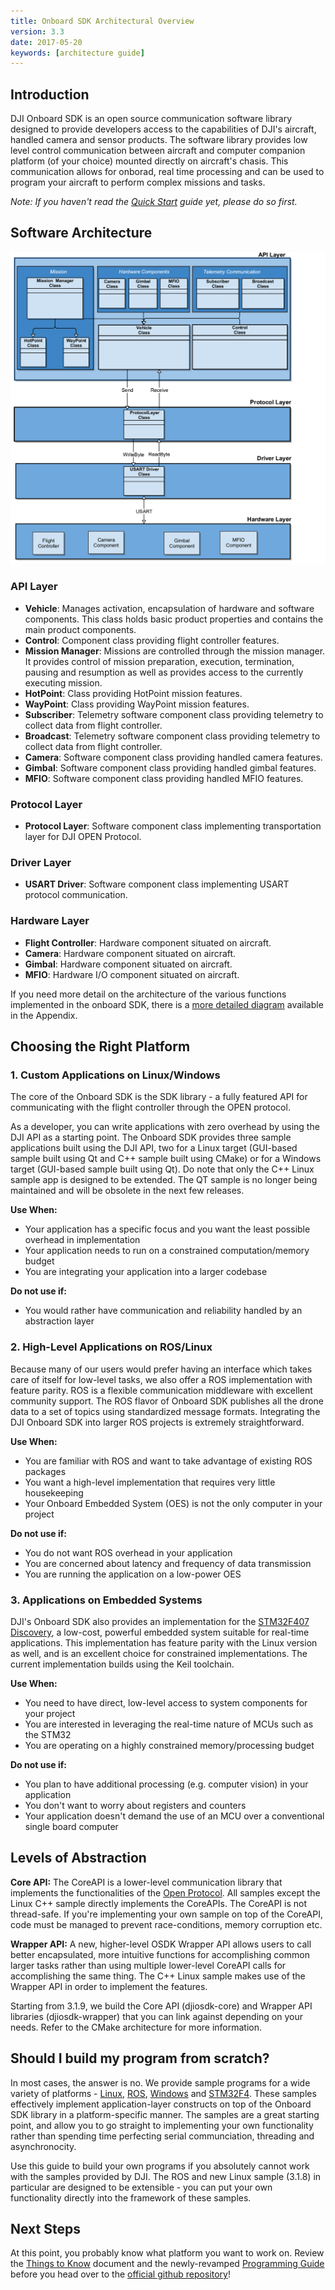```yaml
---
title: Onboard SDK Architectural Overview 
version: 3.3
date: 2017-05-20
keywords: [architecture guide]
---
```


## Introduction

DJI Onboard SDK is an open source communication software library designed to provide developers access to the capabilities of DJI's aircraft, handled camera and sensor products. The software library provides low level control communication between aircraft and computer companion platform (of your choice) mounted directly on aircraft's chasis. This communication allows for onborad, real time processing and can be used to program your aircraft to perform complex missions and tasks.

*Note: If you haven't read the [Quick Start](../quick-start/index.html) guide yet, please do so first.*

## Software Architecture

[![Software Architecture](../images/common/djiosdk_3_3.png)](..images/common/djiosdk_3_3.png)

### API Layer

* **Vehicle**: Manages activation, encapsulation of hardware and software components. This class holds basic product properties and contains the main product components.
* **Control**: Component class providing flight controller features.
* **Mission Manager**: Missions are controlled through the mission manager. It provides control of mission preparation, execution, termination, pausing and resumption as well as provides access to the currently executing mission.
* **HotPoint**: Class providing HotPoint mission features.
* **WayPoint**: Class providing WayPoint mission features.
* **Subscriber**: Telemetry software component class providing telemetry to collect data from flight controller. 
* **Broadcast**: Telemetry software component class providing telemetry to collect data from flight controller.
* **Camera**: Software component class providing handled camera features.
* **Gimbal**: Software component class providing handled gimbal features.
* **MFIO**: Software component class providing handled MFIO features.

### Protocol Layer

* **Protocol Layer**: Software component class implementing transportation layer for DJI OPEN Protocol.

### Driver Layer

* **USART Driver**: Software component class implementing USART protocol communication.

### Hardware Layer

* **Flight Controller**: Hardware component situated on aircraft.
* **Camera**: Hardware component situated on aircraft.
* **Gimbal**: Hardware component situated on aircraft.
* **MFIO**: Hardware I/O component situated on aircraft.

If you need more detail on the architecture of the various functions implemented in the onboard SDK, there is a [more detailed diagram](../appendix/index.html#detailed-architecture) available in the Appendix.  

## Choosing the Right Platform

### 1. Custom Applications on Linux/Windows

The core of the Onboard SDK is the SDK library - a fully featured API for communicating with the flight controller through the OPEN protocol. 

As a developer, you can write applications with zero overhead by using the DJI API as a starting point. The Onboard SDK provides three sample applications built using the DJI API, two for a Linux target (GUI-based sample built using Qt and C++ sample built using CMake) or for a Windows target (GUI-based sample built using Qt). Do note that only the C++ Linux sample app is designed to be extended. The QT sample is no longer being maintained and will be obsolete in the next few releases. 

**Use When:**
- Your application has a specific focus and you want the least possible overhead in implementation 
- Your application needs to run on a constrained computation/memory budget
- You are integrating your application into a larger codebase

**Do not use if:**
- You would rather have communication and reliability handled by an abstraction layer

### 2. High-Level Applications on ROS/Linux

Because many of our users would prefer having an interface which takes care of itself for low-level tasks, we also offer a ROS implementation with feature parity. ROS is a flexible communication middleware with excellent community support. The ROS flavor of Onboard SDK publishes all the drone data to a set of topics using standardized message formats. Integrating the DJI Onboard SDK into larger ROS projects is extremely straightforward. 

**Use When:**
- You are familiar with ROS and want to take advantage of existing ROS packages
- You want a high-level implementation that requires very little housekeeping
- Your Onboard Embedded System (OES) is not the only computer in your project

**Do not use if:**
- You do not want ROS overhead in your application
- You are concerned about latency and frequency of data transmission
- You are running the application on a low-power OES 

### 3. Applications on Embedded Systems

DJI's Onboard SDK also provides an implementation for the [STM32F407 Discovery](http://www.st.com/content/st_com/en/products/evaluation-tools/product-evaluation-tools/mcu-eval-tools/stm32-mcu-eval-tools/stm32-mcu-discovery-kits/stm32f4discovery.html), a low-cost, powerful embedded system suitable for real-time applications. This implementation has feature parity with the Linux version as well, and is an excellent choice for constrained implementations. The current implementation builds using the Keil toolchain.

**Use When:**
- You need to have direct, low-level access to system components for your project
- You are interested in leveraging the real-time nature of MCUs such as the STM32
- You are operating on a highly constrained memory/processing budget

**Do not use if:**
- You plan to have additional processing (e.g. computer vision) in your application
- You don't want to worry about registers and counters
- Your application doesn't demand the use of an MCU over a conventional single board computer 

## Levels of Abstraction

**Core API:**
The CoreAPI is a lower-level communication library that implements the functionalities of the [Open Protocol](index.html). All samples except the Linux C++ sample directly implements the CoreAPIs. The CoreAPI is not thread-safe. If you're implementing your own sample on top of the CoreAPI, code must be managed to prevent race-conditions, memory corruption etc. 

**Wrapper API:**
A new, higher-level OSDK Wrapper API allows users to call better encapsulated, more intuitive functions for accomplishing common larger tasks rather than using multiple lower-level CoreAPI calls for accomplishing the same thing. 
The C++ Linux sample makes use of the Wrapper API in order to implement the features. 

Starting from 3.1.9, we build the Core API (djiosdk-core) and Wrapper API libraries (djiosdk-wrapper) that you can link against depending on your needs. Refer to the CMake architecture for more information.

## Should I build my program from scratch?

In most cases, the answer is no. We provide sample programs for a wide variety of platforms - [Linux](../github-platform-docs/Linux/README.html), [ROS](../github-platform-docs/ROS/README.html), [Windows](../github-platform-docs/PureQT/README.html) and [STM32F4](../github-platform-docs/STM32/README.html). These samples effectively implement application-layer constructs on top of the Onboard SDK library in a platform-specific manner. The samples are a great starting point, and allow you to go straight to implementing your own functionality rather than spending time perfecting serial communciation, threading and asynchronocity.

Use this guide to build your own programs if you absolutely cannot work with the samples provided by DJI. The ROS and new Linux sample (3.1.8) in particular are designed to be extensible - you can put your own functionality directly into the framework of these samples.  

## Next Steps

At this point, you probably know what platform you want to work on. Review the [Things to Know](things-to-know.html) document and the newly-revamped [Programming Guide](../application-development-guides/programming-guide.md) before you head over to the [official github repository](https://github.com/dji-sdk/Onboard-SDK)!
